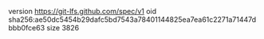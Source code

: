 version https://git-lfs.github.com/spec/v1
oid sha256:ae50dc5454b29dafc5bd7543a78401144825ea7ea61c2271a71447dbbb0fce63
size 3826
